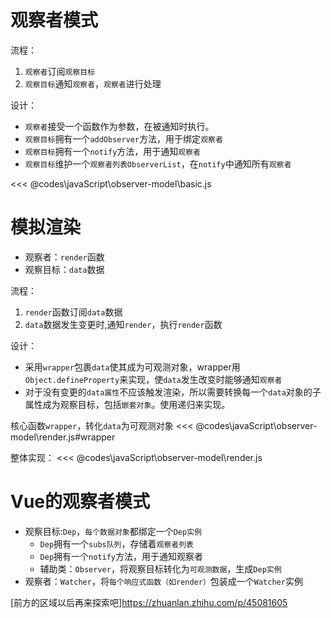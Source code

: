 <!-- # 前言

Vue实现的两大核心是`数据驱动和组件系统`，其中数据驱动是靠`响应式对象`来实现的，即：
-   检测数据的变化
-   局部更新DOM树

我们这节只来讨论第一点`如何检测数据的变化`，即`如何实现观察者模式？`

https://juejin.cn/post/6844903822247264269
https://zhuanlan.zhihu.com/p/45081605 -->

# 观察者模式

流程：
1. `观察者`订阅`观察目标`
2. `观察目标`通知`观察者`，`观察者`进行处理

设计：
-   `观察者`接受一个函数作为参数，在被通知时执行。
-   `观察目标`拥有一个`addObserver`方法，用于绑定`观察者`
-   `观察目标`拥有一个`notify`方法，用于通知`观察者`
-   `观察目标`维护一个`观察者列表ObserverList`，在`notify`中通知所有`观察者`

<<< @codes\javaScript\observer-model\basic.js

# 模拟渲染

-  观察者：`render`函数
-  观察目标：`data`数据

流程：
1.  `render`函数订阅`data`数据
2.  `data`数据发生变更时,通知`render`，执行`render`函数

设计：
-   采用`wrapper`包裹`data`使其成为可观测对象，wrapper用`Object.defineProperty`来实现，使`data`发生改变时能够通知`观察者`
-   对于没有变更的`data属性`不应该触发渲染，所以需要转换每一个`data`对象的子属性成为观察目标，包括`嵌套对象`。使用递归来实现。

核心函数`wrapper`，转化`data`为可观测对象
<<< @codes\javaScript\observer-model\render.js#wrapper

整体实现：
<<< @codes\javaScript\observer-model\render.js


# Vue的观察者模式

-   观察目标:`Dep`，`每个数据对象`都绑定一个`Dep实例`
    -   `Dep`拥有一个`subs队列`，存储着`观察者列表`
    -   `Dep`拥有一个`notify`方法，用于通知观察者
    -   辅助类：`Observer`，将观察目标转化为`可观测数据`，生成`Dep实例`
-   观察者：`Watcher`，将`每个响应式函数（如render）`包装成一个`Watcher`实例

[前方的区域以后再来探索吧]https://zhuanlan.zhihu.com/p/45081605
